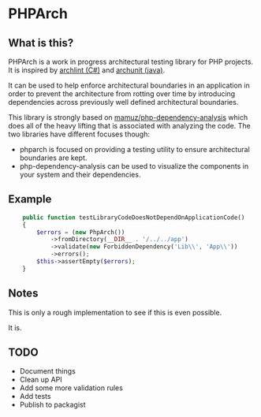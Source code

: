 # PHPArch

## What is this?

PHPArch is a work in progress architectural testing library for PHP projects.
It is inspired by [archlint (C#)](https://gitlab.com/iternity/archlint.cs)
and [archunit (java)](https://github.com/TNG/ArchUnit).

It can be used to help enforce architectural boundaries in an application in order
to prevent the architecture from rotting over time by introducing dependencies across
previously well defined architectural boundaries.

This library is strongly based on [mamuz/php-dependency-analysis](https://github.com/mamuz/PhpDependencyAnalysis)
which does all of the heavy lifting that is associated with analyzing the code. The two
libraries have different focuses though:
- phparch is focused on providing a testing utility to ensure architectural boundaries are kept.
- php-dependency-analysis can be used to visualize the components in your system and their dependencies.

## Example

```php
    public function testLibraryCodeDoesNotDependOnApplicationCode()
    {
        $errors = (new PhpArch())
            ->fromDirectory(__DIR__ . '/../../app')
            ->validate(new ForbiddenDependency('Lib\\', 'App\\'))
            ->errors();
        $this->assertEmpty($errors);
    }
```

## Notes

This is only a rough implementation to see if this is even possible.

It is.

## TODO

- Document things
- Clean up API
- Add some more validation rules
- Add tests
- Publish to packagist
